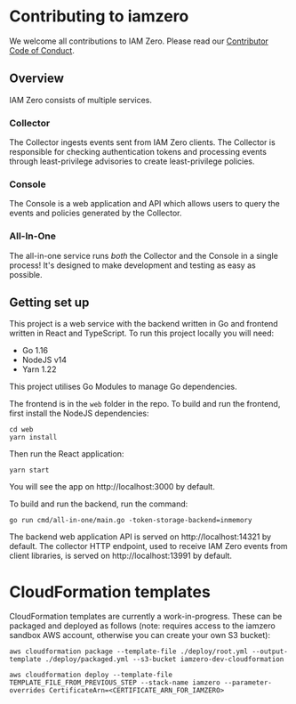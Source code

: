 # Contributing to iamzero

We welcome all contributions to IAM Zero. Please read our [Contributor Code of Conduct](./CODE_OF_CONDUCT.md).

## Overview

IAM Zero consists of multiple services.

### Collector

The Collector ingests events sent from IAM Zero clients. The Collector is responsible for checking authentication tokens and processing events through least-privilege advisories to create least-privilege policies.

### Console

The Console is a web application and API which allows users to query the events and policies generated by the Collector.

### All-In-One

The all-in-one service runs _both_ the Collector and the Console in a single process! It's designed to make development and testing as easy as possible.

## Getting set up

This project is a web service with the backend written in Go and frontend written in React and TypeScript. To run this project locally you will need:

- Go 1.16
- NodeJS v14
- Yarn 1.22

This project utilises Go Modules to manage Go dependencies.

The frontend is in the `web` folder in the repo. To build and run the frontend, first install the NodeJS dependencies:

```
cd web
yarn install
```

Then run the React application:

```
yarn start
```

You will see the app on http://localhost:3000 by default.

To build and run the backend, run the command:

```
go run cmd/all-in-one/main.go -token-storage-backend=inmemory
```

The backend web application API is served on http://localhost:14321 by default. The collector HTTP endpoint, used to receive IAM Zero events from client libraries, is served on http://localhost:13991 by default.

# CloudFormation templates

CloudFormation templates are currently a work-in-progress. These can be packaged and deployed as follows (note: requires access to the iamzero sandbox AWS account, otherwise you can create your own S3 bucket):

```
aws cloudformation package --template-file ./deploy/root.yml --output-template ./deploy/packaged.yml --s3-bucket iamzero-dev-cloudformation

aws cloudformation deploy --template-file TEMPLATE_FILE_FROM_PREVIOUS_STEP --stack-name iamzero --parameter-overrides CertificateArn=<CERTIFICATE_ARN_FOR_IAMZERO>
```
